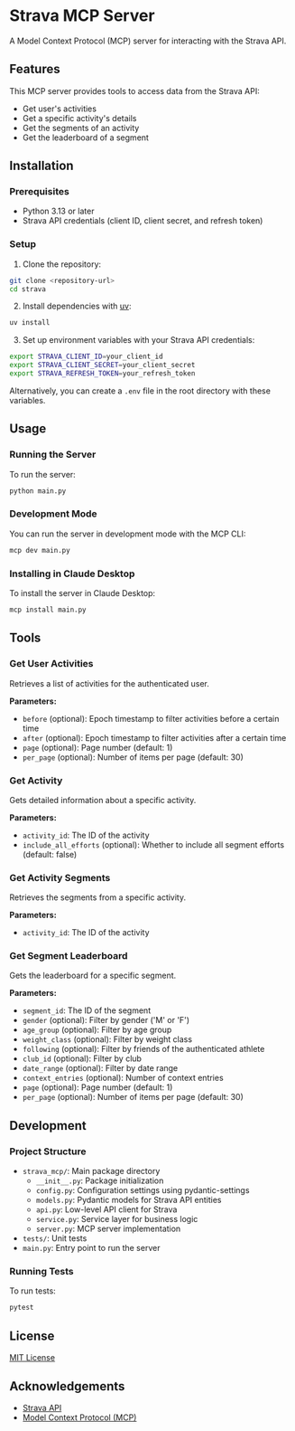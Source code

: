 # Strava MCP Server

A Model Context Protocol (MCP) server for interacting with the Strava API.

## Features

This MCP server provides tools to access data from the Strava API:

- Get user's activities
- Get a specific activity's details
- Get the segments of an activity
- Get the leaderboard of a segment

## Installation

### Prerequisites

- Python 3.13 or later
- Strava API credentials (client ID, client secret, and refresh token)

### Setup

1. Clone the repository:

```bash
git clone <repository-url>
cd strava
```

2. Install dependencies with [uv](https://docs.astral.sh/uv/):

```bash
uv install
```

3. Set up environment variables with your Strava API credentials:

```bash
export STRAVA_CLIENT_ID=your_client_id
export STRAVA_CLIENT_SECRET=your_client_secret
export STRAVA_REFRESH_TOKEN=your_refresh_token
```

Alternatively, you can create a `.env` file in the root directory with these variables.

## Usage

### Running the Server

To run the server:

```bash
python main.py
```

### Development Mode

You can run the server in development mode with the MCP CLI:

```bash
mcp dev main.py
```

### Installing in Claude Desktop

To install the server in Claude Desktop:

```bash
mcp install main.py
```

## Tools

### Get User Activities

Retrieves a list of activities for the authenticated user.

**Parameters:**
- `before` (optional): Epoch timestamp to filter activities before a certain time
- `after` (optional): Epoch timestamp to filter activities after a certain time
- `page` (optional): Page number (default: 1)
- `per_page` (optional): Number of items per page (default: 30)

### Get Activity

Gets detailed information about a specific activity.

**Parameters:**
- `activity_id`: The ID of the activity
- `include_all_efforts` (optional): Whether to include all segment efforts (default: false)

### Get Activity Segments

Retrieves the segments from a specific activity.

**Parameters:**
- `activity_id`: The ID of the activity

### Get Segment Leaderboard

Gets the leaderboard for a specific segment.

**Parameters:**
- `segment_id`: The ID of the segment
- `gender` (optional): Filter by gender ('M' or 'F')
- `age_group` (optional): Filter by age group
- `weight_class` (optional): Filter by weight class
- `following` (optional): Filter by friends of the authenticated athlete
- `club_id` (optional): Filter by club
- `date_range` (optional): Filter by date range
- `context_entries` (optional): Number of context entries
- `page` (optional): Page number (default: 1)
- `per_page` (optional): Number of items per page (default: 30)

## Development

### Project Structure

- `strava_mcp/`: Main package directory
  - `__init__.py`: Package initialization
  - `config.py`: Configuration settings using pydantic-settings
  - `models.py`: Pydantic models for Strava API entities
  - `api.py`: Low-level API client for Strava
  - `service.py`: Service layer for business logic
  - `server.py`: MCP server implementation
- `tests/`: Unit tests
- `main.py`: Entry point to run the server

### Running Tests

To run tests:

```bash
pytest
```

## License

[MIT License](LICENSE)

## Acknowledgements

- [Strava API](https://developers.strava.com/)
- [Model Context Protocol (MCP)](https://modelcontextprotocol.io/)